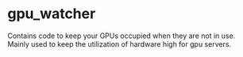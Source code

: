 # gpu_watcher
Contains code to keep your GPUs occupied when they are not in use. Mainly used to keep the utilization of hardware high for gpu servers.
